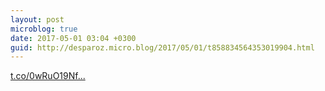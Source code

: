 ```yaml
---
layout: post
microblog: true
date: 2017-05-01 03:04 +0300
guid: http://desparoz.micro.blog/2017/05/01/t858834564353019904.html
---
```

[t.co/0wRuO19Nf...](https://t.co/0wRuO19Nf6)
